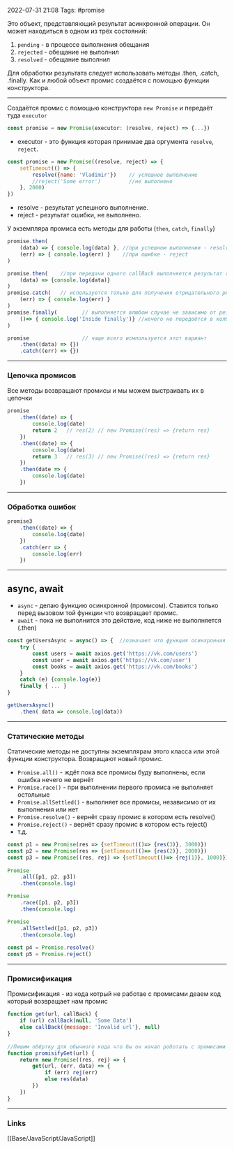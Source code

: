 2022-07-31 21:08
Tags: #promise

Это объект, представляющий результат асинхронной операции. Он может находиться в одном из трёх состояний:
1. `pending` - в процессе выполнения обещания
2. `rejected` - обещание не выполнил
3. `resolved` - обещание выполнил

Для обработки результата следует использовать методы .then, .catch, .finally.
Как и любой объект промис создаётся с помощью функции конструктора.

---
Создаётся промис с помощью конструктора `new Promise` и передаёт туда `executor`
```ts
const promise = new Promise(executor: (resolve, reject) => {...})
```
- executor - это функция которая принимае два оргумента `resolve`, `reject`.
```js
const promise = new Promise((resolve, reject) => {  
    setTimeout(() => {  
        resolve({name: 'Vladimir'})    // успешное выполнение  
        //reject('Some error')         //не выполнено    
    }, 2000)  
})
```
 - resolve - результат успешного выполнение.
 - reject - результат ошибки, не выполнено.

У экземпляра промиса есть методы для работы (`then`, `catch`, `finally`)
```js
promise.then(  
    (data) => { console.log(data) }, //при успешном выполнении - resolve  
    (err) => { console.log(err) }    //при ошибке - reject  
)

promise.then(    //при передачи одного callBack выполняется результат resolve  
    (data) => {console.log(data)}  
)  
promise.catch(   // используется только для получения отрицательного реультата  
    (err) => { console.log(err) }  
)  
promise.finally(        // выполняется влюбом случае не зависимо от результата  
    ()=> { console.log('Inside finally')} //нечего не передоётся в колбек  
)

promise                 // чаще всего исмпользуется этот вариант  
    .then((data) => {})  
    .catch((err) => {})
```

---

### Цепочка промисов
Все методы возвращают промисы и мы можем выстраивать их в цепочки
```js
promise  
    .then((date) => {  
        console.log(date)  
        return 2   // res(2) // new Promise((res) => {return res}
    })  
    .then((date) => {  
        console.log(date)  
        return 3   // res(3) // new Promise((res) => {return res}
    })  
    .then(date => {  
        console.log(date)  
    })
```

---
### Обработка ошибок
```js
promise3  
    .then((date) => {  
        console.log(date)  
    })  
    .catch(err => {  
        console.log(err)  
    })
```

---
## async, await
- `async` - делаю функцию осинхронной (промисом). Ставится только перед вызовом той функции что возвращает промис.
- `await` - пока не выполнится это действие, код ниже не выполняется (.then)
```js
const getUsersAsync = async() => {  //означает что функция осинхронная - async  
    try {  
        const users = await axios.get('https://vk.com/users')  
        const user = await axios.get('https://vk.com/user')  
        const books = await axios.get('https://vk.com/books')  
    }  
    catch (e) {console.log(e)}
    finally { ... }
}

getUsersAsync()  
    .then( data => console.log(data))

```

---
### Статические методы
Статические методы не доступны экземплярам этого класса или этой функции конструктора. Возвращают новый промис.
- `Promise.all()` - ждёт пока все промисы буду выполнены, если ошибка нечего не вернёт
- `Promise.race()` - при выполнении первого промиса не выполняет остольные
- `Promise.allSettled()` - выполняет все промисы, независимо от их выполнения или нет
- `Promise.resolve()` - вернёт сразу промис в котором есть resolve()
- `Promise.reject()` - вернёт сразу промис в котором есть reject()
- т.д.
```js
const p1 = new Promise(res => {setTimeout(()=> {res(3)}, 3000)})  
const p2 = new Promise(res => {setTimeout(()=> {res(2)}, 2000)})  
const p3 = new Promise((res, rej) => {setTimeout(()=> {rej(1)}, 1000)})  
  
Promise  
    .all([p1, p2, p3]) 
    .then(console.log)  

Promise  
    .race([p1, p2, p3])  
    .then(console.log)  

Promise  
    .allSettled([p1, p2, p3])
    .then(console.log)
    
const p4 = Promise.resolve()
const p5 = Promise.reject()
```

---
### Промисификация
Промисификация - из кода котрый не работае с промисами деаем код который возвращает нам промис
```js
function get(url, callBack) {  
    if (url) callBack(null, 'Some Data')  
    else callBack({message: 'Invalid url'}, null)  
}  
  
//Пишим обёртку для обычного кода что бы он начал роботать с промисами  
function promisifyGet(url) {  
    return new Promise((res, rej) => {  
        get(url, (err, data) => {  
            if (err) rej(err)  
            else res(data)  
        })  
    })  
}
```

---
### Links
[[Base/JavaScript/JavaScript]]

